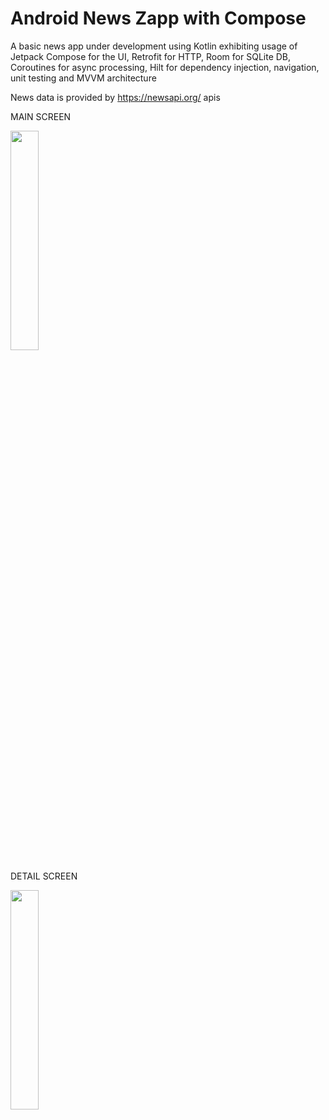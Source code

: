 # Android News Zapp with Compose

A basic news app under development using Kotlin exhibiting usage of Jetpack Compose for the UI, Retrofit for HTTP, Room for SQLite DB, Coroutines for async processing, Hilt for dependency injection, navigation, unit testing and MVVM architecture

News data is provided by https://newsapi.org/ apis

MAIN SCREEN

<img src='https://github.com/john-uriarte/news_zapp/assets/149405805/afe18374-bd86-4fcf-9636-e30beab28f76' width='30%' height='30%'>

DETAIL SCREEN

<img src='https://github.com/john-uriarte/news_zapp/assets/149405805/e63eb37f-ed20-42d0-b1cf-5c8b2417ce8a' width='30%' height='30%'>
